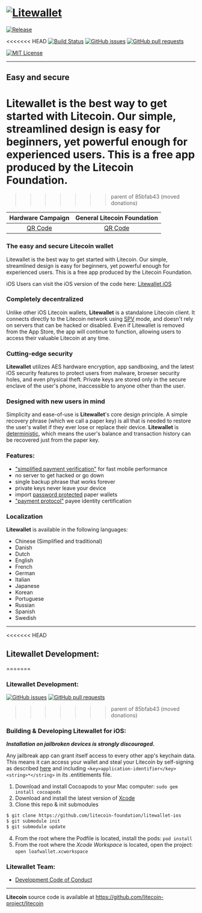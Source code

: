 [![Litewallet](/images/header-ios.png)](https://itunes.apple.com/us/app/loafwallet/id1119332592)
======================================= 

[![Release](https://img.shields.io/github/v/release/litecoin-foundation/litewallet-ios?style=flat)](https://img.shields.io/github/v/release/litecoin-foundation/litewallet-ios) 


<<<<<<< HEAD
[![Build Status](https://app.bitrise.io/app/3c3c3f9830a3bac7/status.svg?token=zisOsG_I-9nSfT3c1FML7w)](https://app.bitrise.io/app/3c3c3f9830a3bac7)
[![GitHub issues](https://img.shields.io/github/issues/litecoin-foundation/litewallet-ios?style=flat)](https://github.com/litecoin-foundation/litewallet-ios/re-frame/issues)
[![GitHub pull requests](https://img.shields.io/github/issues-pr/litecoin-foundation/litewallet-ios?color=00ff00&style=flat)](https://github.com/litecoin-foundation/litewallet-ios/pulls)
 
[![MIT License](https://img.shields.io/github/license/litecoin-foundation/litewallet-ios?style=flat)](https://img.shields.io/github/license/litecoin-foundation/litewallet-ios?style=flat)

-------------------------------------
## Easy and secure
Litewallet is the best way to get started with Litecoin. Our simple, streamlined design is easy for beginners, yet powerful enough for experienced users. This is a free app produced by the Litecoin Foundation.
=======
>>>>>>> parent of 85bfab43 (moved donations)

|                                   Hardware Campaign                                   	|                              General Litecoin Foundation                              	|
|:-------------------------------------------------------------------------------------:	|:-------------------------------------------------------------------------------------:	|
| [QR Code](https://blockchair.com/litecoin/address/MJ4W7NZya4SzE7R6xpEVdamGCimaQYPiWu) 	| [QR Code](https://blockchair.com/litecoin/address/MVZj7gBRwcVpa9AAWdJm8A3HqTst112eJe) 	|


### The easy and secure Litecoin wallet

Litewallet is the best way to get started with Litecoin. Our simple, streamlined design is easy for beginners, yet powerful enough for experienced users. This is a free app produced by the Litecoin Foundation.

iOS Users can visit the iOS version of the code here: [Litewallet iOS](https://github.com/litecoin-foundation/loafwallet-ios) 

### Completely decentralized

Unlike other iOS Litecoin wallets, **Litewallet** is a standalone Litecoin client. It connects directly to the Litecoin network using [SPV](https://en.bitcoin.it/wiki/Thin_Client_Security#Header-Only_Clients) mode, and doesn't rely on servers that can be hacked or disabled. Even if Litewallet is removed from the App Store, the app will continue to function, allowing users to access their valuable Litecoin at any time.

### Cutting-edge security

**Litewallet** utilizes AES hardware encryption, app sandboxing, and the latest iOS security features to protect users from malware, browser security holes, and even physical theft. Private keys are stored only in the secure enclave of the user's phone, inaccessible to anyone other than the user.

### Designed with new users in mind

Simplicity and ease-of-use is **Litewallet**'s core design principle. A simple recovery phrase (which we call a paper key) is all that is needed to restore the user's wallet if they ever lose or replace their device. **Litewallet** is [deterministic](https://github.com/bitcoin/bips/blob/master/bip-0032.mediawiki), which means the user's balance and transaction history can be recovered just from the paper key.

### Features:

- ["simplified payment verification"](https://github.com/bitcoin/bips/blob/master/bip-0037.mediawiki) for fast mobile performance
- no server to get hacked or go down
- single backup phrase that works forever
- private keys never leave your device
- import [password protected](https://github.com/bitcoin/bips/blob/master/bip-0038.mediawiki) paper wallets
- ["payment protocol"](https://github.com/bitcoin/bips/blob/master/bip-0070.mediawiki) payee identity certification


### Localization

**Litewallet** is available in the following languages:

- Chinese (Simplified and traditional)
- Danish
- Dutch
- English
- French
- German
- Italian
- Japanese
- Korean
- Portuguese
- Russian
- Spanish
- Swedish
 
---
<<<<<<< HEAD
## Litewallet Development:
=======
### Litewallet Development:
[![GitHub issues](https://img.shields.io/github/issues/litecoin-foundation/loafwallet-ios?style=plastic)](https://github.com/litecoin-foundation/loafwallet-ios/re-frame/issues)
[![GitHub pull requests](https://img.shields.io/github/issues-pr/litecoin-foundation/loafwallet-ios?color=00ff00&style=plastic)](https://github.com/litecoin-foundation/loafwallet-ios/pulls)
>>>>>>> parent of 85bfab43 (moved donations)

### Building & Developing Litewallet for iOS:
***Installation on jailbroken devices is strongly discouraged.***

Any jailbreak app can grant itself access to every other app's keychain data. This means it can access your wallet and steal your Litecoin by self-signing as described [here](http://www.saurik.com/id/8) and including `<key>application-identifier</key><string>*</string>` in its .entitlements file.

1. Download and install Cocoapods to your Mac computer: `sudo gem install cocoapods`
2. Download and install the latest version of [Xcode](https://developer.apple.com/xcode/)
3. Clone this repo & init submodules
```bash
$ git clone https://github.com/litecoin-foundation/litewallet-ios
$ git submodule init
$ git submodule update
```
4. From the root where the Podfile is located, install the pods: `pod install`
5. From the root where the *Xcode Workspace* is located, open the project: `open loafwallet.xcworkspace`
 
### Litewallet Team:
* [Development Code of Conduct](/development.md)
---
**Litecoin** source code is available at https://github.com/litecoin-project/litecoin
